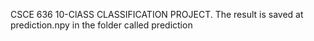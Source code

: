 CSCE 636 10-ClASS CLASSIFICATION PROJECT.
The result is saved at prediction.npy in the folder called prediction
